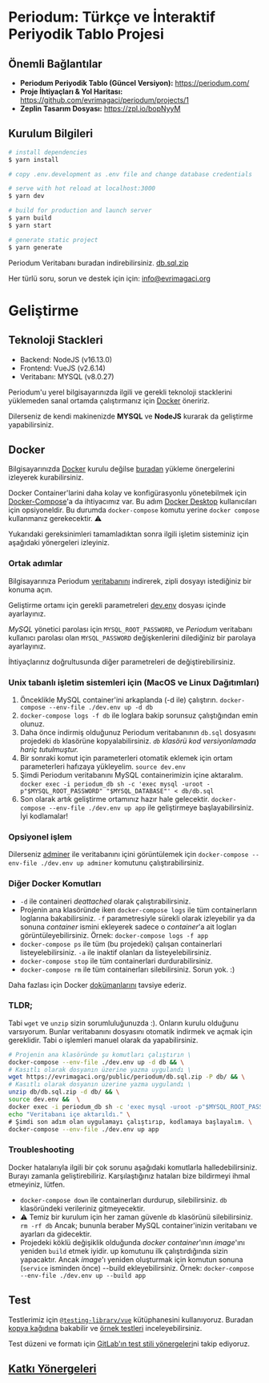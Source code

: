 # Periodum: Türkçe ve İnteraktif Periyodik Tablo Projesi

## Önemli Bağlantılar
- **Periodum Periyodik Tablo (Güncel Versiyon):** https://periodum.com/
- **Proje İhtiyaçları & Yol Haritası:** https://github.com/evrimagaci/periodum/projects/1
- **Zeplin Tasarım Dosyası:** https://zpl.io/bopNyyM

## Kurulum Bilgileri

```bash
# install dependencies
$ yarn install

# copy .env.development as .env file and change database credentials

# serve with hot reload at localhost:3000
$ yarn dev

# build for production and launch server
$ yarn build
$ yarn start

# generate static project
$ yarn generate
```

Periodum Veritabanı buradan indirebilirsiniz. [db.sql.zip](https://evrimagaci.org/public/periodum/db.sql.zip)

Her türlü soru, sorun ve destek için için: info@evrimagaci.org

# Geliştirme

## Teknoloji Stackleri
 - Backend: NodeJS (v16.13.0)
 - Frontend: VueJS (v2.6.14)
 - Veritabanı: MYSQL (v8.0.27)

Periodum'u yerel bilgisayarınızda ilgili ve gerekli teknoloji stacklerini yüklemeden sanal ortamda çalıştırmanız için [Docker](https://docker.com/) öneririz. 

Dilerseniz de kendi makinenizde **MYSQL** ve **NodeJS** kurarak da geliştirme yapabilirsiniz.

## Docker
Bilgisayarınızda [Docker](https://docker.com/) kurulu değilse [buradan](https://docs.docker.com/engine/install/) yükleme önergelerini izleyerek kurabilirsiniz.

Docker Container'larini daha kolay ve konfigürasyonlu yönetebilmek için [Docker-Compose](https://docs.docker.com/compose/install/)'a da ihtiyacımız var. Bu adım [Docker Desktop](https://docs.docker.com/desktop/) kullanıcıları için opsiyoneldir. Bu durumda `docker-compose` komutu yerine `docker compose` kullanmanız gerekecektir. ⚠️

Yukarıdaki gereksinimleri tamamladıktan sonra ilgili işletim sisteminiz için aşağıdaki yönergeleri izleyiniz.

### Ortak adımlar

Bilgisayarınıza Periodum [veritabanını](https://evrimagaci.org/public/periodum/db.sql.zip) indirerek, zipli dosyayı istediğiniz bir konuma açın.

Geliştirme ortamı için gerekli parametreleri [dev.env](dev.env) dosyası içinde ayarlayınız.

*MySQL* yönetici parolası için `MYSQL_ROOT_PASSWORD`, ve *Periodum* veritabanı kullanıcı parolası olan `MYSQL_PASSWORD` değişkenlerini dilediğiniz bir parolaya ayarlayınız.

İhtiyaçlarınız doğrultusunda diğer parametreleri de değiştirebilirsiniz.

### Unix tabanlı işletim sistemleri için (MacOS ve Linux Dağıtımları)

1. Önceklikle MySQL container'ini arkaplanda (-d ile) çalıştırın. `docker-compose --env-file ./dev.env up -d db`
1. `docker-compose logs -f db` ile loglara bakip sorunsuz çalıştığından emin olunuz.
1. Daha önce indirmiş olduğunuz Periodum veritabanının `db.sql` dosyasını projedeki `db` klasörüne kopyalabilirsiniz. *`db` klasörü kod versiyonlamada hariç tutulmuştur.*
1. Bir sonraki komut için parameterleri otomatik eklemek için ortam parameterleri hafızaya yükleyelim. `source dev.env`
1. Şimdi Periodum veritabanını MySQL containerimizin içine aktaralım. `docker exec -i periodum_db sh -c 'exec mysql -uroot -p"$MYSQL_ROOT_PASSWORD" "$MYSQL_DATABASE"' < db/db.sql`
1. Son olarak artık geliştirme ortamınız hazır hale gelecektir. `docker-compose --env-file ./dev.env up app` ile geliştirmeye başlayabilirsiniz. İyi kodlamalar!

### Opsiyonel işlem
Dilerseniz [adminer](https://www.adminer.org/) ile veritabanını içini görüntülemek için `docker-compose --env-file ./dev.env up adminer` komutunu çalıştırabilirsiniz.

### Diğer Docker Komutları
  * `-d` ile containeri _deattached_ olarak çalıştırabilirsiniz.
  * Projenin ana klasöründe iken `docker-compose logs` ile tüm containerların loglarına bakabilirsiniz. `-f` parametresiyle sürekli olarak izleyebilir ya da sonuna _container_ ismini ekleyerek sadece o _container_'a ait logları görüntüleyebilirsiniz.
  Örnek: `docker-compose logs -f app`
  * `docker-compose ps` ile tüm (bu projedeki) çalışan containerlari listeyelebilirsiniz. `-a` ile inaktif olanları da listeyelebilirsiniz.
  * `docker-compose stop` ile tüm containerlari durdurabilirsiniz.
  * `docker-compose rm` ile tüm containerları silebilirsiniz. Sorun yok. :)

  Daha fazlası için Docker [dokümanlarını](https://docs.docker.com/) tavsiye ederiz.

### TLDR;
Tabi `wget` ve `unzip` sizin sorumluluğunuzda :). Onların kurulu olduğunu varsıyorum. Bunlar veritabanını dosyasını otomatik indirmek ve açmak için gereklidir. Tabi o işlemleri manuel olarak da yapabilirsiniz.
```bash
# Projenin ana klasöründe şu komutları çalıştırın \
docker-compose --env-file ./dev.env up -d db && \
# Kasıtlı olarak dosyanın üzerine yazma uygulandı \
wget https://evrimagaci.org/public/periodum/db.sql.zip -P db/ && \
# Kasıtlı olarak dosyanın üzerine yazma uygulandı \
unzip db/db.sql.zip -d db/ && \
source dev.env &&  \
docker exec -i periodum_db sh -c 'exec mysql -uroot -p"$MYSQL_ROOT_PASSWORD" "$MYSQL_DATABASE"' < db/db.sql && \
echo "Veritabanı içe aktarıldı." \
# Şimdi son adım olan uygulamayı çalıştırıp, kodlamaya başlayalım. \
docker-compose --env-file ./dev.env up app
```
### Troubleshooting
Docker hatalarıyla ilgili bir çok sorunu aşağıdaki komutlarla halledebilirsiniz. Burayı zamanla geliştirebiliriz. Karşılaştığınız hataları bize bildirmeyi ihmal etmeyiniz, lütfen.
 - `docker-compose down` ile containerları durdurup, silebilirsiniz. `db` klasöründeki verileriniz gitmeyecektir.
 - ⚠ Temiz bir kurulum için her zaman güvenle `db` klasörünü silebilirsiniz. `rm -rf db` Ancak; bununla beraber MySQL container'inizin veritabanı ve ayarları da gidecektir.
 - Projedeki köklü değişiklik olduğunda _docker container_'ının _image_'ını yeniden `build` etmek iyidir. up komutunu ilk çalıştırdığında sizin yapacaktır. Ancak _image_'ı yeniden oluşturmak için komutun sonuna (`service` isminden önce) --build ekleyebilirsiniz. Örnek: `docker-compose --env-file ./dev.env up --build app`
 
## Test
Testlerimiz için [`@testing-library/vue`](https://testing-library.com/docs/vue-testing-library) kütüphanesini kullanıyoruz. Buradan [kopya kağıdına](https://testing-library.com/docs/vue-testing-library/cheatsheet) bakabilir ve [örnek testleri](https://testing-library.com/docs/vue-testing-library/examples) inceleyebilirsiniz. 

Test düzeni ve formatı için [GitLab'ın test stili yönergeleri](https://docs.gitlab.com/ee/development/testing_guide/frontend_testing.html)ni takip ediyoruz.

## [Katkı Yönergeleri](https://github.com/evrimagaci/periodum/blob/main/CONTRIBUTING.md)
